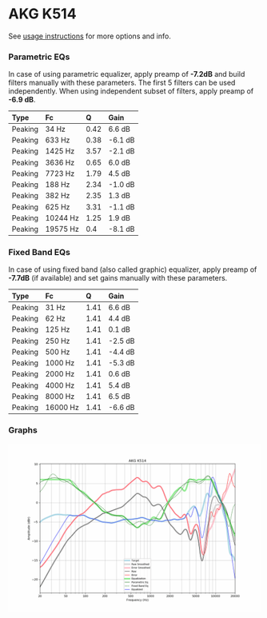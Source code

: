 # AKG K514
See [usage instructions](https://github.com/jaakkopasanen/AutoEq#usage) for more options and info.

### Parametric EQs
In case of using parametric equalizer, apply preamp of **-7.2dB** and build filters manually
with these parameters. The first 5 filters can be used independently.
When using independent subset of filters, apply preamp of **-6.9 dB**.

| Type    | Fc       |    Q | Gain    |
|:--------|:---------|:-----|:--------|
| Peaking | 34 Hz    | 0.42 | 6.6 dB  |
| Peaking | 633 Hz   | 0.38 | -6.1 dB |
| Peaking | 1425 Hz  | 3.57 | -2.1 dB |
| Peaking | 3636 Hz  | 0.65 | 6.0 dB  |
| Peaking | 7723 Hz  | 1.79 | 4.5 dB  |
| Peaking | 188 Hz   | 2.34 | -1.0 dB |
| Peaking | 382 Hz   | 2.35 | 1.3 dB  |
| Peaking | 625 Hz   | 3.31 | -1.1 dB |
| Peaking | 10244 Hz | 1.25 | 1.9 dB  |
| Peaking | 19575 Hz | 0.4  | -8.1 dB |

### Fixed Band EQs
In case of using fixed band (also called graphic) equalizer, apply preamp of **-7.7dB**
(if available) and set gains manually with these parameters.

| Type    | Fc       |    Q | Gain    |
|:--------|:---------|:-----|:--------|
| Peaking | 31 Hz    | 1.41 | 6.6 dB  |
| Peaking | 62 Hz    | 1.41 | 4.4 dB  |
| Peaking | 125 Hz   | 1.41 | 0.1 dB  |
| Peaking | 250 Hz   | 1.41 | -2.5 dB |
| Peaking | 500 Hz   | 1.41 | -4.4 dB |
| Peaking | 1000 Hz  | 1.41 | -5.3 dB |
| Peaking | 2000 Hz  | 1.41 | 0.6 dB  |
| Peaking | 4000 Hz  | 1.41 | 5.4 dB  |
| Peaking | 8000 Hz  | 1.41 | 6.5 dB  |
| Peaking | 16000 Hz | 1.41 | -6.6 dB |

### Graphs
![](./AKG%20K514.png)